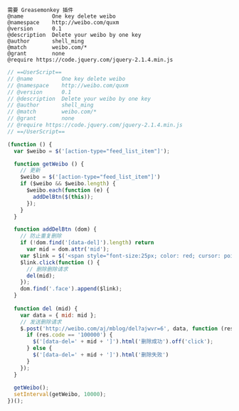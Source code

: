     需要 Greasemonkey 插件
    @name         One key delete weibo
    @namespace    http://weibo.com/quxm
    @version      0.1
    @description  Delete your weibo by one key
    @author       shell_ming
    @match        weibo.com/*
    @grant        none
    @require https://code.jquery.com/jquery-2.1.4.min.js


```javascript
// ==UserScript==
// @name         One key delete weibo
// @namespace    http://weibo.com/quxm
// @version      0.1
// @description  Delete your weibo by one key
// @author       shell_ming
// @match        weibo.com/*
// @grant        none
// @require https://code.jquery.com/jquery-2.1.4.min.js
// ==/UserScript==

(function () {
  var $weibo = $('[action-type="feed_list_item"]');

  function getWeibo () {
    // 更新
    $weibo = $('[action-type="feed_list_item"]')
    if ($weibo && $weibo.length) {
      $weibo.each(function (e) {
        addDelBtn($(this));
      });
    }
  }

  function addDelBtn (dom) {
    // 防止重复删除
    if (!dom.find('[data-del]').length) return
      var mid = dom.attr('mid');
    var $link = $('<span style="font-size:25px; color: red; cursor: pointer;" data-del=' + mid + '>删除</span>');
    $link.click(function () {
      // 删除删除请求
      del(mid);
    });
    dom.find('.face').append($link);
  }
  
  function del (mid) {
    var data = { mid: mid };
    // 发送删除请求
    $.post('http://weibo.com/aj/mblog/del?ajwvr=6', data, function (res) {
      if (res.code == '100000') {
        $('[data-del=' + mid + ']').html('删除成功').off('click');
      } else {
        $('[data-del=' + mid + ']').html('删除失败')
      }
    });
  }
  
  getWeibo();
  setInterval(getWeibo, 10000);
})();

```
